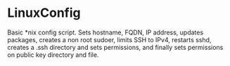 # LinuxConfig
Basic *nix config script. Sets hostname, FQDN, IP address, updates packages, creates a non root sudoer, limits SSH to IPv4, restarts sshd, creates a .ssh directory and sets permissions, and finally sets permissions on public key directory and file.
